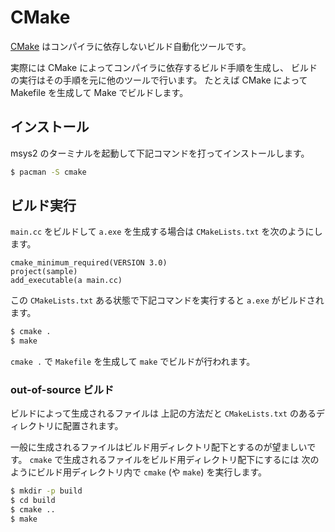 # CMake

[CMake] はコンパイラに依存しないビルド自動化ツールです。

[CMake]: https://ja.wikipedia.org/wiki/CMake

実際には CMake によってコンパイラに依存するビルド手順を生成し、
ビルドの実行はその手順を元に他のツールで行います。
たとえば CMake によって Makefile を生成して Make でビルドします。

## インストール

msys2 のターミナルを起動して下記コマンドを打ってインストールします。

```bash
$ pacman -S cmake
```

## ビルド実行

`main.cc` をビルドして `a.exe` を生成する場合は `CMakeLists.txt` を次のようにします。

```
cmake_minimum_required(VERSION 3.0)
project(sample)
add_executable(a main.cc)
```

この `CMakeLists.txt` ある状態で下記コマンドを実行すると `a.exe` がビルドされます。

```bash
$ cmake .
$ make
```

`cmake .` で `Makefile` を生成して `make` でビルドが行われます。

### out-of-source ビルド

ビルドによって生成されるファイルは
上記の方法だと `CMakeLists.txt` のあるディレクトリに配置されます。

一般に生成されるファイルはビルド用ディレクトリ配下とするのが望ましいです。
`cmake` で生成されるファイルをビルド用ディレクトリ配下にするには
次のようにビルド用ディレクトリ内で `cmake` (や `make`) を実行します。

```bash
$ mkdir -p build
$ cd build
$ cmake ..
$ make
```
